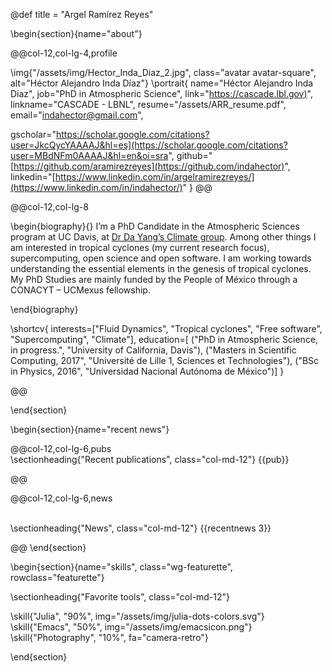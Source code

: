@def title = "Argel Ramírez Reyes"

<!-- -----------------
     BIOGRAPHY SECTION
     ----------------- -->

\begin{section}{name="about"}

<!-- RIGHT COLUMN -->
@@col-12,col-lg-4,profile

\img{"/assets/img/Hector_Inda_Diaz_2.jpg", class="avatar avatar-square", alt="Héctor Alejandro Inda Díaz"}
\portrait{
  name="Héctor Alejandro Inda Díaz",
  job="PhD in Atmospheric Science",
  link="[https://cascade.lbl.gov)](https://cascade.lbl.gov/team/)",
  linkname="CASCADE - LBNL",
  resume="/assets/ARR_resume.pdf",
  email="indahector@gmail.com",
<!--   twitter="https://twitter.com/aramirezreyes", -->
  gscholar="https://scholar.google.com/citations?user=JkcQycYAAAAJ&hl=es](https://scholar.google.com/citations?user=MBdNFm0AAAAJ&hl=en&oi=sra",
  github="[https://github.com/aramirezreyes](https://github.com/indahector)",
  linkedin="[https://www.linkedin.com/in/argelramirezreyes/](https://www.linkedin.com/in/indahector/)"
}
@@ <!-- end of column -->


<!-- LEFT COLUMN -->
@@col-12,col-lg-8

\begin{biography}{}
 I’m a PhD Candidate in the Atmospheric Sciences program at UC Davis, at [Dr Da Yang’s Climate group](https://www.yang-climate-group.org/). Among other things I am interested in tropical cyclones (my current research focus), supercomputing, open science and open software. I am working towards understanding the essential elements in the genesis of tropical cyclones. My PhD Studies are mainly funded by the People of México through a CONACYT – UCMexus fellowship.
 
\end{biography}

\shortcv{
  interests=["Fluid Dynamics", "Tropical cyclones", "Free software", "Supercomputing", "Climate"],
  education=[
    ("PhD in Atmospheric Science, in progress.", "University of California, Davis"),
    ("Masters in Scientific Computing, 2017", "Université de Lille 1, Sciences et Technologies"),
    ("BSc in Physics, 2016", "Universidad Nacional Autónoma de México")]
}

@@ <!-- end of column -->



\end{section}

\begin{section}{name="recent news"}

<!-- --------------
     SHORT PUB LIST SECTION
     -------------- -->


@@col-12,col-lg-6,pubs
 \
\sectionheading{"Recent publications", class="col-md-12"}
{{pub}}

@@


<!-- --------------
     NEWS SECTION
     -------------- -->


@@col-12,col-lg-6,news

 \
\sectionheading{"News", class="col-md-12"}
{{recentnews 3}}

@@
\end{section}



<!-- --------------
     SKILLS SECTION
     -------------- -->

\begin{section}{name="skills", class="wg-featurette", rowclass="featurette"}

\sectionheading{"Favorite tools", class="col-md-12"}

\skill{"Julia", "90%", img="/assets/img/julia-dots-colors.svg"}
\skill{"Emacs", "50%", img="/assets/img/emacsicon.png"}
\skill{"Photography", "10%", fa="camera-retro"}

\end{section}


